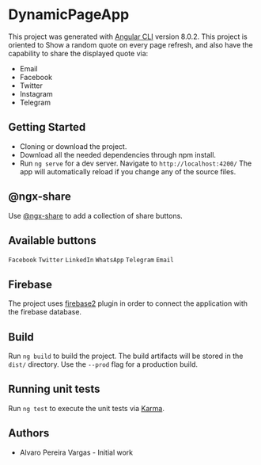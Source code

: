# DynamicPageApp

This project was generated with [Angular CLI](https://github.com/angular/angular-cli) version 8.0.2. This project is oriented to Show a random quote on every page refresh, 
 and also have the capability to share the displayed quote via:
  *  Email
  *  Facebook
  *  Twitter
  *  Instagram
  *  Telegram
## Getting Started
  * Cloning or download the project.
  * Download all the needed dependencies through npm install.
  * Run `ng serve` for a dev server. Navigate to `http://localhost:4200/` The app will automatically reload if you change any of the source files.

## @ngx-share

  Use [@ngx-share](https://murhafsousli.github.io/ngx-sharebuttons/#/) to add a collection of share buttons.
  
## Available buttons

  `Facebook` `Twitter` `LinkedIn` `WhatsApp` `Telegram` `Email` 
  
## Firebase

The project uses [firebase2](https://github.com/angular/angularfire2) plugin in order to connect the application with the firebase database.

## Build

Run `ng build` to build the project. The build artifacts will be stored in the `dist/` directory. Use the `--prod` flag for a production build.

## Running unit tests

Run `ng test` to execute the unit tests via [Karma](https://karma-runner.github.io).

## Authors

* Alvaro Pereira Vargas - Initial work
